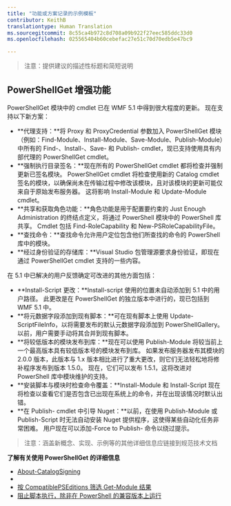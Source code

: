 ```yaml
---
title: "功能或方案记录的示例模板"
contributor: KeithB
translationtype: Human Translation
ms.sourcegitcommit: 8c55ca4b972c8d708a09b922f27eec585ddc33d0
ms.openlocfilehash: 025565404b60cebefac27e51c70d70edb5e47bc9

---
```


>注意：提供建议的描述性标题和简短说明

## PowerShellGet 增强功能 ##
PowerShellGet 模块中的 cmdlet 已在 WMF 5.1 中得到很大程度的更新。 现在支持以下新方案：

- **代理支持：**将 Proxy 和 ProxyCredential 参数加入 PowerShellGet 模块（例如：Find-Module、Install-Module、Save-Module、Publish-Module）中所有的 Find-、Install-、Save- 和 Publish- cmdlet，现已支持使用具有内部代理的 PowerShellGet cmdlet。 
- **强制执行目录签名：**现在所有的 PowerShellGet cmdlet 都将检查并强制更新已签名模块。 PowerShellGet cmdlet 将检查使用新的 Catalog cmdlet 签名的模块，以确保尚未在传输过程中修改该模块，且对该模块的更新可能仅来自于原始发布服务器。 这将影响 Install-Module 和 Update-Module cmdlet。 
- **共享和获取角色功能：**角色功能是用于配置要约束的 Just Enough Administration 的终结点定义，将通过 PowerShell 模块中的 PowerShell 库共享。 Cmdlet 包括 Find-RoleCapability 和 New-PSRoleCapabilityFile。 
- **查找命令：**查找命令允许用户定位包含他们所查找的命令的 PowerShell 库中的模块。 
- **经过身份验证的存储库：**Visual Studio 包管理源要求身份验证，即现在通过 PowerShellGet cmdlet 支持的一些内容。

在 5.1 中已解决的用户反馈确定可改进的其他方面包括：

- **Install-Script 更改：**Install-script 使用的位置未自动添加到 5.1 中的用户路径。 此更改是在 PowerShellGet 的独立版本中进行的，现已包括到 WMF 5.1 中。
- **将元数据字段添加到现有脚本：**可在现有脚本上使用 Update-ScriptFileInfo，以将需要发布的默认元数据字段添加到 PowerShellGallery。 以前，用户需要手动将其合并到现有脚本。
- **将较低版本的模块发布到库：**现在可以使用 Publish-Module 将较当前上一个最高版本具有较低版本号的模块发布到库。 如果发布服务器发布其模块的 2.0.0 版本，此版本与 1.x 版本相比进行了重大更改，则它们无法轻松地将修补程序发布到版本 1.5.0。 现在，它们可以发布 1.5.1，这将改进对 PowerShell 库中模块维护的支持。 
- **安装脚本与模块时检查命令覆盖：**Install-Module 和 Install-Script 现在将检查以查看它们是否包含已出现在系统上的命令，并在出现该情况时默认出错。 
- **在 Publish- cmdlet 中引导 Nuget：**以前，在使用 Publish-Module 或 Publish-Script 时无法自动安装 Nuget 提供程序，这使得某些自动化任务非常困难。 用户现在可以添加-Force to Publish- 命令以绕过提示。 

>注意：涵盖新概念、实现、示例等的其他详细信息应链接到规范技术文档

**了解有关使用 PowerShellGet 的详细信息**
- [About-CatalogSigning]()
- []()
- [按 CompatiblePSEditions 筛选 Get-Module 结果]()
- [阻止脚本执行，除非在 PowerShell 的兼容版本上运行]()






<!--HONumber=Aug16_HO3-->


